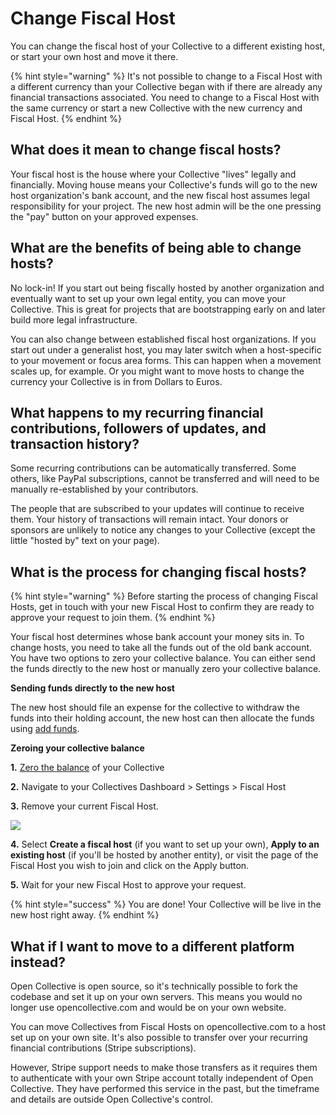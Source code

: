 # Change Fiscal Host

You can change the fiscal host of your Collective to a different existing host, or start your own host and move it there.

{% hint style="warning" %}
It's not possible to change to a Fiscal Host with a different currency than your Collective began with if there are already any financial transactions associated. You need to change to a Fiscal Host with the same currency or start a new Collective with the new currency and Fiscal Host.
{% endhint %}

## What does it mean to change fiscal hosts?

Your fiscal host is the house where your Collective "lives" legally and financially. Moving house means your Collective's funds will go to the new host organization's bank account, and the new fiscal host assumes legal responsibility for your project. The new host admin will be the one pressing the "pay" button on your approved expenses.

## What are the benefits of being able to change hosts?

No lock-in! If you start out being fiscally hosted by another organization and eventually want to set up your own legal entity, you can move your Collective. This is great for projects that are bootstrapping early on and later build more legal infrastructure.

You can also change between established fiscal host organizations. If you start out under a generalist host, you may later switch when a host-specific to your movement or focus area forms. This can happen when a movement scales up, for example. Or you might want to move hosts to change the currency your Collective is in from Dollars to Euros.

## What happens to my recurring financial contributions, followers of updates, and transaction history?

Some recurring contributions can be automatically transferred. Some others, like PayPal subscriptions, cannot be transferred and will need to be manually re-established by your contributors.

The people that are subscribed to your updates will continue to receive them. Your history of transactions will remain intact. Your donors or sponsors are unlikely to notice any changes to your Collective (except the little "hosted by" text on your page).

## What is the process for changing fiscal hosts?

{% hint style="warning" %}
Before starting the process of changing Fiscal Hosts, get in touch with your new Fiscal Host to confirm they are ready to approve your request to join them.
{% endhint %}

Your fiscal host determines whose bank account your money sits in. To change hosts, you need to take all the funds out of the old bank account. You have two options to zero your collective balance. You can either send the funds directly to the new host or manually zero your collective balance.&#x20;

**Sending funds directly to the new host**

The new host should file an expense for the collective to withdraw the funds into their holding account, the new host can then allocate the funds using [add funds](../fiscal-hosts/receiving-money/add-funds-manually.md).&#x20;



**Zeroing your collective balance**&#x20;

**1.** [Zero the balance](collective-settings/zero-collective-balance.md) of your Collective

**2.** Navigate to your Collectives Dashboard > Settings > Fiscal Host&#x20;

**3.** Remove your current Fiscal Host.

![](../.gitbook/assets/collectives\_change-a-fiscal-host.png)

**4.** Select **Create a fiscal host** (if you want to set up your own), **Apply to an existing host** (if you'll be hosted by another entity), or visit the page of the Fiscal Host you wish to join and click on the Apply button.

**5.** Wait for your new Fiscal Host to approve your request.

{% hint style="success" %}
You are done! Your Collective will be live in the new host right away.
{% endhint %}

## What if I want to move to a different platform instead?

Open Collective is open source, so it's technically possible to fork the codebase and set it up on your own servers. This means you would no longer use opencollective.com and would be on your own website.

You can move Collectives from Fiscal Hosts on opencollective.com to a host set up on your own site. It's also possible to transfer over your recurring financial contributions (Stripe subscriptions).

However, Stripe support needs to make those transfers as it requires them to authenticate with your own Stripe account totally independent of Open Collective. They have performed this service in the past, but the timeframe and details are outside Open Collective's control.
